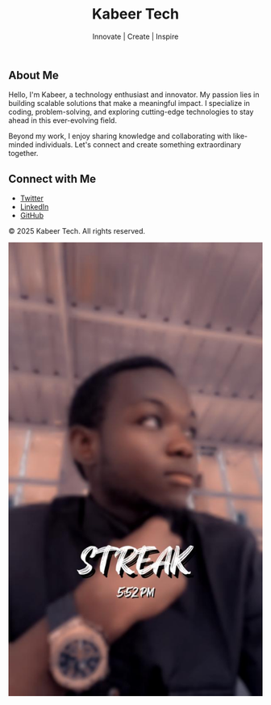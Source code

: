 <!DOCTYPE html>
<html lang="en">
<head>
  <meta charset="UTF-8">
  <meta name="viewport" content="width=device-width, initial-scale=1.0">
  <title>Kabeer Tech</title>
  <link rel="stylesheet" href="styles.css">
</head>
<body>
  <header>
    <div class="container">
      <h1>Kabeer Tech</h1>
      <p>Innovate | Create | Inspire</p>
    </div>
  </header>
  <main>
    <section class="about-me container">
      <div class="about-text">
        <h2>About Me</h2>
        <p>Hello, I'm Kabeer, a technology enthusiast and innovator. My passion lies in building scalable solutions that make a meaningful impact. I specialize in coding, problem-solving, and exploring cutting-edge technologies to stay ahead in this ever-evolving field.</p>
        <p>Beyond my work, I enjoy sharing knowledge and collaborating with like-minded individuals. Let's connect and create something extraordinary together.</p>
      </div>
    </section>
    <section class="social-links container">
      <h2>Connect with Me</h2>
      <ul>
        <li><a href="https://twitter.com/kabeer-tech" target="_blank">Twitter</a></li>
        <li><a href="https://linkedin.com/in/kabeer-tech" target="_blank">LinkedIn</a></li>
        <li><a href="https://github.com/kabeer-tech" target="_blank">GitHub</a></li>
      </ul>
    </section>
  </main>
  <footer>
    <div class="container footer-content">
      <p>&copy; 2025 Kabeer Tech. All rights reserved.</p>
      <img src="mk.jpg" alt="Your Picture" class="footer-pic">
    </div>
  </footer>
</body>
</html>
